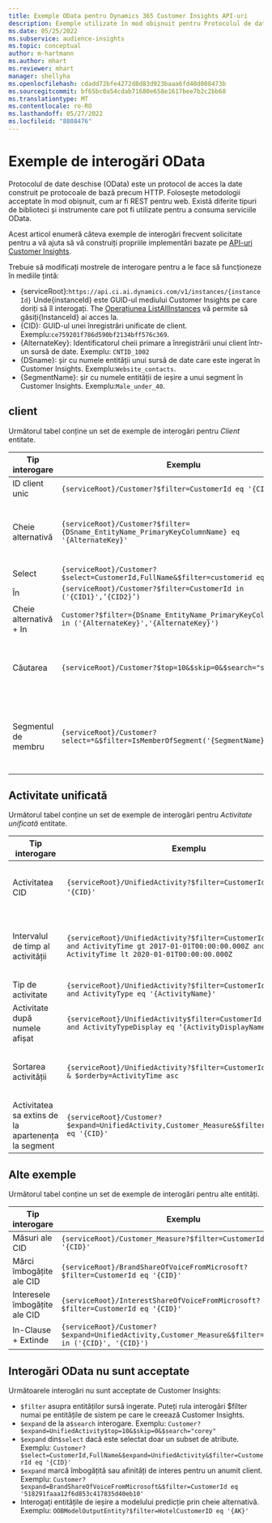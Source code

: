 ```yaml
---
title: Exemple OData pentru Dynamics 365 Customer Insights API-uri
description: Exemple utilizate în mod obișnuit pentru Protocolul de date deschise (OData) pentru a interoga API-urile Customer Insights pentru a examina datele.
ms.date: 05/25/2022
ms.subservice: audience-insights
ms.topic: conceptual
author: m-hartmann
ms.author: mhart
ms.reviewer: mhart
manager: shellyha
ms.openlocfilehash: cdadd72bfe4272d8d83d923baaa6fd40d008473b
ms.sourcegitcommit: bf65bc0a54cdab71680e658e1617bee7b2c2bb68
ms.translationtype: MT
ms.contentlocale: ro-RO
ms.lasthandoff: 05/27/2022
ms.locfileid: "8808476"
---
```

# <a name="odata-query-examples"></a>Exemple de interogări OData

Protocolul de date deschise (OData) este un protocol de acces la date construit pe protocoale de bază precum HTTP. Folosește metodologii acceptate în mod obișnuit, cum ar fi REST pentru web. Există diferite tipuri de biblioteci și instrumente care pot fi utilizate pentru a consuma serviciile OData.

Acest articol enumeră câteva exemple de interogări frecvent solicitate pentru a vă ajuta să vă construiți propriile implementări bazate pe [API-uri Customer Insights](apis.md).

Trebuie să modificați mostrele de interogare pentru a le face să funcționeze în mediile țintă: 

- {serviceRoot}:`https://api.ci.ai.dynamics.com/v1/instances/{instanceId}` Unde{instanceId} este GUID-ul mediului Customer Insights pe care doriți să îl interogați. The [Operațiunea ListAllInstances](https://developer.ci.ai.dynamics.com/api-details#api=CustomerInsights&operation=Get-all-instances) vă permite să găsiți{InstanceId} ai acces la.
- {CID}: GUID-ul unei înregistrări unificate de client. Exemplu:`ce759201f786d590bf2134bff576c369`.
- {AlternateKey}: Identificatorul cheii primare a înregistrării unui client într-un sursă de date. Exemplu: `CNTID_1002`
- {DSname}: șir cu numele entității unui sursă de date care este ingerat în Customer Insights. Exemplu:`Website_contacts`.
- {SegmentName}: șir cu numele entității de ieșire a unui segment în Customer Insights. Exemplu:`Male_under_40`.

## <a name="customer"></a>client

Următorul tabel conține un set de exemple de interogări pentru *Client* entitate.

|Tip interogare |Exemplu  | Notă  |
|---------|---------|---------|
|ID client unic     | `{serviceRoot}/Customer?$filter=CustomerId eq '{CID}'`          |  |
|Cheie alternativă    | `{serviceRoot}/Customer?$filter={DSname_EntityName_PrimaryKeyColumnName} eq '{AlternateKey}'`         |  Cheile alternative persistă în entitatea client unificată       |
|Select   | `{serviceRoot}/Customer?$select=CustomerId,FullName&$filter=customerid eq '1'`        |         |
|În    | `{serviceRoot}/Customer?$filter=CustomerId in ('{CID1}',’{CID2}’)`        |         |
|Cheie alternativă + In   | `Customer?$filter={DSname_EntityName_PrimaryKeyColumnName} in ('{AlternateKey}','{AlternateKey}')`         |         |
|Căutarea  | `{serviceRoot}/Customer?$top=10&$skip=0&$search="string"`        |   Returnează primele 10 rezultate pentru un șir de căutare      |
|Segmentul de membru  | `{serviceRoot}/Customer?select=*&$filter=IsMemberOfSegment('{SegmentName}')&$top=10`     | Returnează un număr prestabilit de rânduri de la entitatea de segmentare.      |

## <a name="unified-activity"></a>Activitate unificată

Următorul tabel conține un set de exemple de interogări pentru *Activitate unificată* entitate.

|Tip interogare |Exemplu  | Notă  |
|---------|---------|---------|
|Activitatea CID     | `{serviceRoot}/UnifiedActivity?$filter=CustomerId eq '{CID}'`          | Enumeră activitățile unui anumit profil de client |
|Intervalul de timp al activității    | `{serviceRoot}/UnifiedActivity?$filter=CustomerId eq '{CID}' and ActivityTime gt 2017-01-01T00:00:00.000Z and ActivityTime lt 2020-01-01T00:00:00.000Z`     |  Activitățile unui profil de client într-un interval de timp       |
|Tip de activitate    |   `{serviceRoot}/UnifiedActivity?$filter=CustomerId eq '{CID}' and ActivityType eq '{ActivityName}'`        |         |
|Activitate după numele afișat     | `{serviceRoot}/UnifiedActivity$filter=CustomerId eq ‘{CID}’ and ActivityTypeDisplay eq ‘{ActivityDisplayName}’`        | |
|Sortarea activității    | `{serviceRoot}/UnifiedActivity?$filter=CustomerId eq ‘{CID}’ & $orderby=ActivityTime asc`     |  Sortați activitățile crescător sau descendent       |
|Activitatea sa extins de la apartenența la segment  |   `{serviceRoot}/Customer?$expand=UnifiedActivity,Customer_Measure&$filter=CustomerId eq '{CID}'`     |         |

## <a name="other-examples"></a>Alte exemple

Următorul tabel conține un set de exemple de interogări pentru alte entități.

|Tip interogare |Exemplu  | Notă  |
|---------|---------|---------|
|Măsuri ale CID    | `{serviceRoot}/Customer_Measure?$filter=CustomerId eq '{CID}'`          |  |
|Mărci îmbogățite ale CID    | `{serviceRoot}/BrandShareOfVoiceFromMicrosoft?$filter=CustomerId eq '{CID}'`  |       |
|Interesele îmbogățite ale CID    |   `{serviceRoot}/InterestShareOfVoiceFromMicrosoft?$filter=CustomerId eq '{CID}'`       |         |
|In-Clause + Extinde     | `{serviceRoot}/Customer?$expand=UnifiedActivity,Customer_Measure&$filter=CustomerId in ('{CID}', '{CID}')`         | |

## <a name="not-supported-odata-queries"></a>Interogări OData nu sunt acceptate

Următoarele interogări nu sunt acceptate de Customer Insights:

- `$filter` asupra entităților sursă ingerate. Puteți rula interogări $filter numai pe entitățile de sistem pe care le creează Customer Insights.
- `$expand` de la a`$search` interogare. Exemplu: `Customer?$expand=UnifiedActivity$top=10&$skip=0&$search="corey"`
- `$expand` din`$select` dacă este selectat doar un subset de atribute. Exemplu: `Customer?$select=CustomerId,FullName&$expand=UnifiedActivity&$filter=CustomerId eq '{CID}'`
- `$expand` marcă îmbogățită sau afinități de interes pentru un anumit client. Exemplu: `Customer?$expand=BrandShareOfVoiceFromMicrosoft&$filter=CustomerId eq '518291faaa12f6d853c417835d40eb10'`
- Interogați entitățile de ieșire a modelului predicție prin cheie alternativă. Exemplu: `OOBModelOutputEntity?$filter=HotelCustomerID eq '{AK}'`
